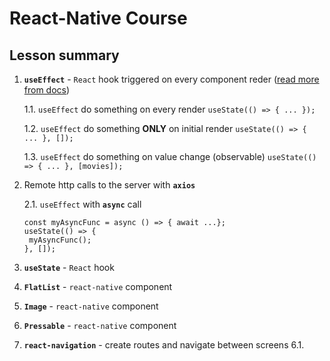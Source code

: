 # React-Native Course

## Lesson summary
1. **`useEffect`** - `React` hook triggered on every component reder ([read more from docs](https://reactjs.org/docs/hooks-overview.html))

   1.1. `useEffect` do something on every render
   ```useState(() => { ... });```
   
   1.2. `useEffect` do something **ONLY** on initial render
   ```useState(() => { ... }, []);```
   
   1.3. `useEffect` do something on value change (observable)
   ```useState(() => { ... }, [movies]);```  
2. Remote http calls to the server with **`axios`**

   2.1. `useEffect` with **`async`** call
   ```
   const myAsyncFunc = async () => { await ...};
   useState(() => { 
    myAsyncFunc();
   }, []);
   ```
3. **`useState`** - `React` hook 
4. **`FlatList`** - `react-native` component 
4. **`Image`** - `react-native` component 
5. **`Pressable`** - `react-native` component
6. **`react-navigation`** - create routes and navigate between screens
  6.1. 
